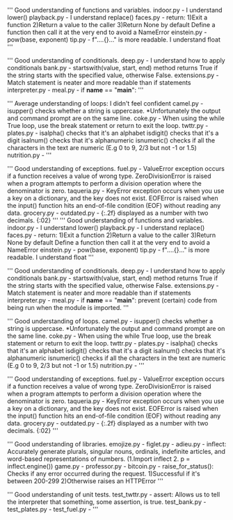 '''
Good understanding of functions and variables.
indoor.py - I understand lower()
playback.py - I understand replace()
faces.py - return: 1)Exit a function 2)Return a value to the caller 3)Return None by default
           Define a function then call it at the very end to avoid a NameError
einstein.py - pow(base, exponent)
tip.py - f"....{}..." is more readable. I understand float
'''

'''
Good understanding of conditionals.
deep.py - I understand how to apply conditionals
bank.py - startswith(value, start, end) method returns True if the string starts with the specified value, otherwise False.
extensions.py - Match statement is neater and more readable than if statements
interpreter.py - 
meal.py - if __name__ == "__main__": 
'''

'''
Average understanding of loops: I didn't feel confident
camel.py - isupper() checks whether a string is uppercase. *Unfortunately the output and command prompt are on the same line.
coke.py - When using the while True loop, use the break statement or return to exit the loop.
twttr.py - 
plates.py - isalpha() checks that it's an alphabet
            isdigit() checks that it's a digit
            isalnum() checks that it's alphanumeric
            isnumeric() checks if all the characters in the text are numeric (E.g 0 to 9, 2/3 but not -1 or 1.5)
nutrition.py - 
'''

'''
Good understanding of exceptions.
fuel.py - ValueError exception occurs if a function receives a value of wrong type.
          ZeroDivisionError is raised when a program attempts to perform a division operation where the denominator is zero.
taqueria.py - KeyError exception occurs when you use a key on a dictionary, and the key does not exist.
              EOFError is raised when the input() function hits an end-of-file condition (EOF) without reading any data.
grocery.py - 
outdated.py - {:.2f} displayed as a number with two decimals. {:02}
'''
'''
Good understanding of functions and variables.
indoor.py - I understand lower()
playback.py - I understand replace()
faces.py - return: 1)Exit a function 2)Return a value to the caller 3)Return None by default
           Define a function then call it at the very end to avoid a NameError
einstein.py - pow(base, exponent)
tip.py - f"....{}..." is more readable. I understand float
'''

'''
Good understanding of conditionals.
deep.py - I understand how to apply conditionals
bank.py - startswith(value, start, end) method returns True if the string starts with the specified value, otherwise False.
extensions.py - Match statement is neater and more readable than if statements
interpreter.py - 
meal.py - if __name__ == "__main__":  prevent (certain) code from being run when the module is imported.
'''

'''
Good understanding of loops.
camel.py - isupper() checks whether a string is uppercase. *Unfortunately the output and command prompt are on the same line.
coke.py - When using the while True loop, use the break statement or return to exit the loop.
twttr.py - 
plates.py - isalpha() checks that it's an alphabet
            isdigit() checks that it's a digit
            isalnum() checks that it's alphanumeric
            isnumeric() checks if all the characters in the text are numeric (E.g 0 to 9, 2/3 but not -1 or 1.5)
nutrition.py - 
'''

'''
Good understanding of exceptions.
fuel.py - ValueError exception occurs if a function receives a value of wrong type.
          ZeroDivisionError is raised when a program attempts to perform a division operation where the denominator is zero.
taqueria.py - KeyError exception occurs when you use a key on a dictionary, and the key does not exist.
              EOFError is raised when the input() function hits an end-of-file condition (EOF) without reading any data.
grocery.py - 
outdated.py - {:.2f} displayed as a number with two decimals. {:02}
'''

'''
Good understanding of libraries.
emojize.py - 
figlet.py - 
adieu.py - inflect: Accurately generate plurals, singular nouns, ordinals, indefinite articles, and word-based representations of numbers. (1.Import inflect 2. p = inflect.engine())
game.py - 
professor.py - 
bitcoin.py - raise_for_status(): Checks if any error occurred during the request. 1)Successful if it's between 200-299 2)Otherwise raises an HTTPError
'''

'''
Good understanding of unit tests.
test_twttr.py - assert: Allows us to tell the interpreter that something, some assertion, is true.
test_bank.py - 
test_plates.py - 
test_fuel.py -
'''
